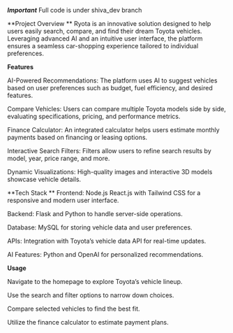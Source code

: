 **_Important_**
Full code is under shiva_dev branch

**Project Overview
**
Ryota is an innovative solution designed to help users easily search, compare, and find their dream Toyota vehicles. Leveraging advanced AI and an intuitive user interface, the platform ensures a seamless car-shopping experience tailored to individual preferences.

**Features**

AI-Powered Recommendations: The platform uses AI to suggest vehicles based on user preferences such as budget, fuel efficiency, and desired features.

Compare Vehicles: Users can compare multiple Toyota models side by side, evaluating specifications, pricing, and performance metrics.

Finance Calculator: An integrated calculator helps users estimate monthly payments based on financing or leasing options.

Interactive Search Filters: Filters allow users to refine search results by model, year, price range, and more.

Dynamic Visualizations: High-quality images and interactive 3D models showcase vehicle details.

**Tech Stack
**
Frontend: Node.js React.js with Tailwind CSS for a responsive and modern user interface.

Backend: Flask and Python to handle server-side operations.

Database: MySQL for storing vehicle data and user preferences.

APIs: Integration with Toyota’s vehicle data API for real-time updates.

AI Features: Python and OpenAI for personalized recommendations.

**Usage**

Navigate to the homepage to explore Toyota’s vehicle lineup.

Use the search and filter options to narrow down choices.

Compare selected vehicles to find the best fit.

Utilize the finance calculator to estimate payment plans.

